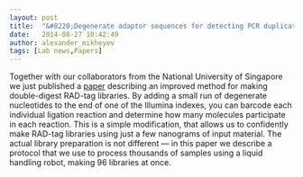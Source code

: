 ```yaml
---
layout: post
title:  "&#8220;Degenerate adaptor sequences for detecting PCR duplicates in reduced representation sequencing data improve genotype-calling accuracy&#8221; paper published!"
date:   2014-08-27 10:42:49
author: alexander_mikheyev
tags: [Lab news,Papers]
---
```


Together with our collaborators from the National University of Singapore we just published a [paper][1] describing an improved method for making double-digest RAD-tag libraries. By adding a small run of degenerate nucleotides to the end of one of the Illumina indexes, you can barcode each individual ligation reaction and determine how many molecules participate in each reaction. This is a simple modification, that allows us to confidently make RAD-tag libraries using just a few nanograms of input material. The actual library preparation is not different &#8212; in this paper we describe a protocol that we use to process thousands of samples using a liquid handling robot, making 96 libraries at once.
 
 [1]: http://onlinelibrary.wiley.com/doi/10.1111/1755-0998.12314/abstract
